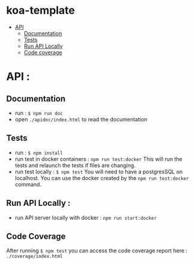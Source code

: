 # koa-template

- [API](#api)
    - [Documentation](#documentation)
    - [Tests](#tests)
    - [Run API Locally](#run-api-locally-)
    - [Code coverage](#code-coverage)

# API :

## Documentation

- run : `$ npm run doc`
- open `./apidoc/index.html` to read the documentation

## Tests

- run : `$ npm install`
- run test in docker containers : `npm run test:docker` This will run the tests and relaunch the tests if files are changing.
- run test locally : `$ npm test` You will need to have a postgresSQL on localhost. You can use the docker created by the `npm run test:docker` command.

## Run API Locally :

- run API server locally with docker : `npm run start:docker`

## Code Coverage

After running `$ npm test` you can access the code coverage report here : `./coverage/index.html`
